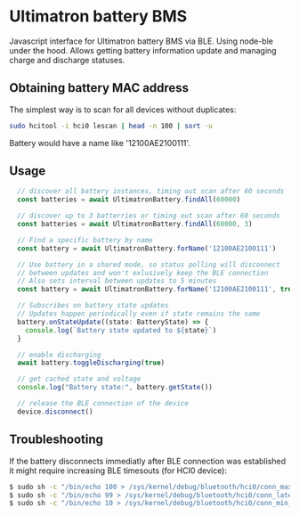 # Ultimatron battery BMS
Javascript interface for Ultimatron battery BMS via BLE. Using node-ble under the hood.
Allows getting battery information update and managing charge and discharge statuses.

## Obtaining battery MAC address

The simplest way is to scan for all devices without duplicates:

```bash
sudo hcitool -i hci0 lescan | head -n 100 | sort -u
```

Battery would have a name like '12100AE2100111'.

## Usage

```typescript
  // discover all battery instances, timing out scan after 60 seconds
  const batteries = await UltimatronBattery.findAll(60000)

  // discover up to 3 batterries or timing out scan after 60 seconds
  const batteries = await UltimatronBattery.findAll(60000, 3)

  // Find a specific battery by name
  const battery = await UltimatronBattery.forName('12100AE2100111')

  // Use battery in a shared mode, so status polling will disconnect 
  // between updates and won't exlusively keep the BLE connection 
  // Also sets interval between updates to 5 minutes
  const battery = await UltimatronBattery.forName('12100AE2100111', true, 60000, 5*60*1000)

  // Subscribes on battery state updates
  // Updates happen periodically even if state remains the same
  battery.onStateUpdate((state: BatteryState) => {
    console.log(`Battery state updated to ${state}`)
  }

  // enable discharging
  await battery.toggleDischarging(true)

  // get cached state and voltage
  console.log("Battery state:", battery.getState())

  // release the BLE connection of the device
  device.disconnect()
```

## Troubleshooting

If the battery disconnects immediatly after BLE connection was established it might require increasing BLE timesouts (for HCI0 device):

```bash
$ sudo sh -c "/bin/echo 100 > /sys/kernel/debug/bluetooth/hci0/conn_max_interval"^C
$ sudo sh -c "/bin/echo 99 > /sys/kernel/debug/bluetooth/hci0/conn_latency"
$ sudo sh -c "/bin/echo 10 > /sys/kernel/debug/bluetooth/hci0/conn_min_interval"
```